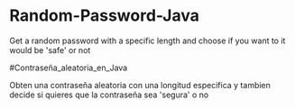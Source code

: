 # Random-Password-Java
Get a random password with a specific length and choose if you want to it would be 'safe' or not

#Contraseña_aleatoria_en_Java

Obten una contraseña aleatoria con una longitud especifica y tambien decide si quieres que la contraseña sea 'segura' o no
